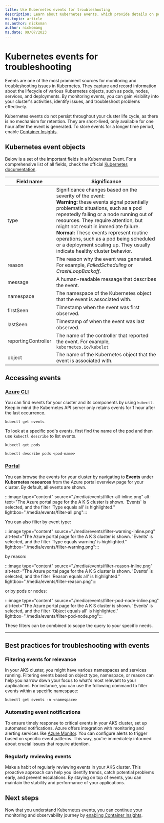 ```yaml
---
title: Use Kubernetes events for troubleshooting
description: Learn about Kubernetes events, which provide details on pods, nodes, and other Kubernetes objects.
ms.topic: article
ms.author: nickoman
author: nickomang
ms.date: 09/07/2023
---
```


# Kubernetes events for troubleshooting

Events are one of the most prominent sources for monitoring and troubleshooting issues in Kubernetes. They capture and record information about the lifecycle of various Kubernetes objects, such as pods, nodes, services, and deployments. By monitoring events, you can gain visibility into your cluster's activities, identify issues, and troubleshoot problems effectively.

Kubernetes events do not persist throughout your cluster life cycle, as there is no mechanism for retention. They are short-lived, only available for one hour after the event is generated. To store events for a longer time period, enable [Container Insights][container-insights].

## Kubernetes event objects

Below is a set of the important fields in a Kubernetes Event. For a comprehensive list of all fields, check the official [Kubernetes documentation][k8s-events].

|Field name|Significance|
|----------|------------|
|type |Significance changes based on the severity of the event:<br/>**Warning:** these events signal potentially problematic situations, such as a pod repeatedly failing or a node running out of resources. They require attention, but might not result in immediate failure.<br/>**Normal:** These events represent routine operations, such as a pod being scheduled or a deployment scaling up. They usually indicate healthy cluster behavior.|
|reason|The reason why the event was generated. For example, *FailedScheduling* or *CrashLoopBackoff*.|
|message|A human-readable message that describes the event.|
|namespace|The namespace of the Kubernetes object that the event is associated with.|
|firstSeen|Timestamp when the event was first observed.|
|lastSeen|Timestamp of when the event was last observed.|
|reportingController|The name of the controller that reported the event. For example, `kubernetes.io/kubelet`|
|object|The name of the Kubernetes object that the event is associated with.|

## Accessing events

### [Azure CLI](#tab/azure-cli/linux)

You can find events for your cluster and its components by using `kubectl`. Keep in mind the Kubernetes API server only retains events for 1 hour after the last occurrence.

```azurecli-interactive
kubectl get events
```

To look at a specific pod's events, first find the name of the pod and then use `kubectl describe` to list events.

```azurecli-interactive
kubectl get pods

kubectl describe pods <pod-name>
```

### [Portal](#tab/azure-portal)

You can browse the events for your cluster by navigating to **Events** under **Kubernetes resources** from the Azure portal overview page for your cluster. By default, all events are shown.

:::image type="content" source="./media/events/filter-all-inline.png" alt-text="The Azure portal page for the A K S cluster is shown. 'Events' is selected, and the filter 'Type equals all' is highlighted." lightbox="./media/events/filter-all.png":::

You can also filter by event type:

:::image type="content" source="./media/events/filter-warning-inline.png" alt-text="The Azure portal page for the A K S cluster is shown. 'Events' is selected, and the filter 'Type equals warning' is highlighted." lightbox="./media/events/filter-warning.png":::

by reason:

:::image type="content" source="./media/events/filter-reason-inline.png" alt-text="The Azure portal page for the A K S cluster is shown. 'Events' is selected, and the filter 'Reason equals all' is highlighted." lightbox="./media/events/filter-reason.png":::

or by pods or nodes:

:::image type="content" source="./media/events/filter-pod-node-inline.png" alt-text="The Azure portal page for the A K S cluster is shown. 'Events' is selected, and the filter 'Object equals all' is highlighted." lightbox="./media/events/filter-pod-node.png":::

These filters can be combined to scope the query to your specific needs.

---

## Best practices for troubleshooting with events

### Filtering events for relevance

In your AKS cluster, you might have various namespaces and services running. Filtering events based on object type, namespace, or reason can help you narrow down your focus to what's most relevant to your applications. For instance, you can use the following command to filter events within a specific namespace:

```azurecli-interactive
kubectl get events -n <namespace>
```

### Automating event notifications

To ensure timely response to critical events in your AKS cluster, set up automated notifications. Azure offers integration with monitoring and alerting services like [Azure Monitor][aks-azure-monitor]. You can configure alerts to trigger based on specific event patterns. This way, you're immediately informed about crucial issues that require attention.

### Regularly reviewing events

Make a habit of regularly reviewing events in your AKS cluster. This proactive approach can help you identify trends, catch potential problems early, and prevent escalations. By staying on top of events, you can maintain the stability and performance of your applications.

## Next steps

Now that you understand Kubernetes events, you can continue your monitoring and observability journey by [enabling Container Insights][container-insights].

<!-- LINKS -->
[aks-azure-monitor]: ./monitor-aks.md
[container-insights]: ../azure-monitor/containers/container-insights-enable-aks.md
[k8s-events]: https://kubernetes.io/docs/reference/kubernetes-api/cluster-resources/event-v1/
